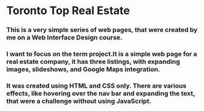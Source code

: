 # Toronto Top Real Estate

### This is a very simple series of web pages, that were created by me on a Web Interface Design course. 
### I want to focus on the term project.It is a simple web page for a real estate company, it has three listings, with expanding images, slideshows, and Google Maps integration.
### It was created using HTML and CSS only. There are various effects, like hovering over the nav bar and expanding the text, that were a challenge without using JavaScript. 
